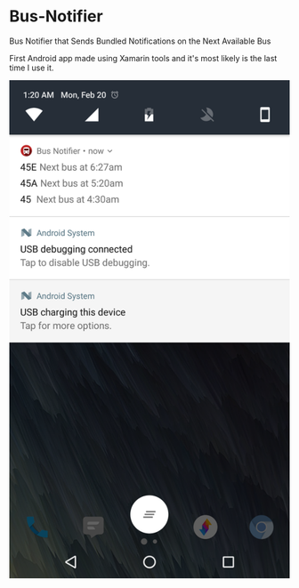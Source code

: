 # Bus-Notifier
Bus Notifier that Sends Bundled Notifications on the Next Available Bus

First Android app made using Xamarin tools and it's most likely is the last time I use it.

![alt tag](https://github.com/TroyFernandes/Bus-Notifier/blob/master/Bus%20Notifier/sample/showcase.png)
